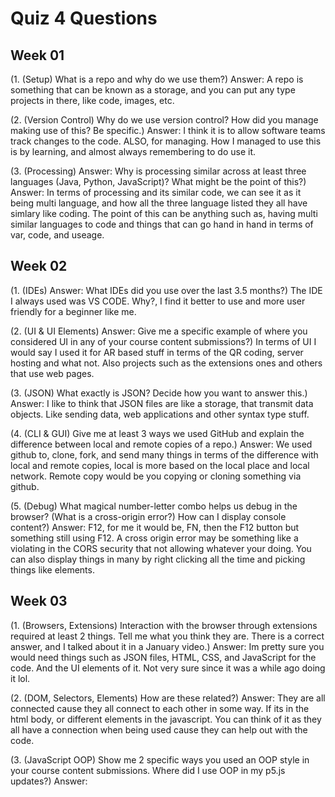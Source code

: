 # Quiz 4 Questions


## Week 01

(1. (Setup) What is a repo and why do we use them?) Answer: A repo is something that can be known as a storage, and you can put any type projects in there, like code, images, etc. 

(2. (Version Control) Why do we use version control? How did you manage making use of this? Be specific.) Answer: I think it is to allow software teams track changes to the code.
ALSO, for managing. How I managed to use this is by learning, and almost always remembering to do use it. 

(3. (Processing) Answer: Why is processing similar across at least three languages (Java, Python, JavaScript)? What might be the point of this?) Answer: In terms of processing and
its similar code, we can see it as it being multi language, and how all the three language listed they all have simlary like coding. The point of this can be anything such
as, having multi similar languages to code and things that can go hand in hand in terms of var, code, and useage. 


## Week 02

(1. (IDEs) Answer: What IDEs did you use over the last 3.5 months?) The IDE I always used was VS CODE. Why?, I find it better to use and more user friendly for a beginner like me.

(2. (UI & UI Elements) Answer: Give me a specific example of where you considered UI in any of your course content submissions?) In terms of UI I would say I used it for AR based stuff
in terms of the QR coding, server hosting and what not. Also projects such as the extensions ones and others that use web pages. 

(3. (JSON) What exactly is JSON? Decide how you want to answer this.) Answer: I like to think that JSON files are like a storage, that transmit data objects. Like sending data, web applications
and other syntax type stuff.  

(4. (CLI & GUI) Give me at least 3 ways we used GitHub and explain the difference between local and remote copies of a repo.) Answer: We used github to, clone, fork, and send many things
in terms of the difference with local and remote copies, local is more based on the local place and local network. Remote copy would be you copying or cloning something via
github.

(5. (Debug) What magical number-letter combo helps us debug in the browser? (What is a cross-origin error?) How can I display console content?) Answer: F12, for me it would be, FN, then the F12
button but something still using F12. A cross origin error may be something like a violating in the CORS security that not allowing whatever your doing. You can also display things in many
by right clicking all the time and picking things like elements. 

## Week 03

(1. (Browsers, Extensions) Interaction with the browser through extensions required at least 2 things. Tell me what you think they are. There is a correct answer, and I talked about it in a January video.)
Answer: Im pretty sure you would need things such as JSON files, HTML, CSS, and JavaScript for the code. And the UI elements of it. Not very sure since it was a while ago doing it lol. 

(2. (DOM, Selectors, Elements) How are these related?) Answer: They are all connected cause they all connect to each other in some way. If its in the html body, or different elements in the 
javascript. You can think of it as they all have a connection when being used cause they can help out with the code. 

(3. (JavaScript OOP) Show me 2 specific ways you used an OOP style in your course content submissions. Where did I use OOP in my p5.js updates?) Answer:

